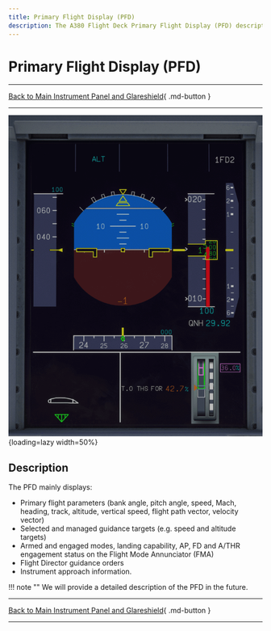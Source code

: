 ```yaml
---
title: Primary Flight Display (PFD)
description: The A380 Flight Deck Primary Flight Display (PFD) description.
---
```


# Primary Flight Display (PFD)

---

[Back to Main Instrument Panel and Glareshield](../overviews/main-glare.md){ .md-button }

---

![img_1.png](../../../assets/a380x-briefing/flight-deck/main/pfd.png){loading=lazy width=50%}

## Description

The PFD mainly displays:

- Primary flight parameters (bank angle, pitch angle, speed, Mach, heading, track, altitude, vertical speed, flight 
  path vector, velocity vector)
- Selected and managed guidance targets (e.g. speed and altitude targets)
- Armed and engaged modes, landing capability, AP, FD and A/THR engagement status on the Flight Mode Annunciator (FMA)
- Flight Director guidance orders
- Instrument approach information.

!!! note ""
    We will provide a detailed description of the PFD in the future.

---

[Back to Main Instrument Panel and Glareshield](../overviews/main-glare.md){ .md-button }

---


